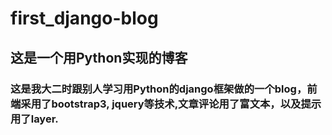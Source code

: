 # first_django-blog
##  这是一个用Python实现的博客

### 这是我大二时跟别人学习用Python的django框架做的一个blog，前端采用了bootstrap3, jquery等技术,文章评论用了富文本，以及提示用了layer.

